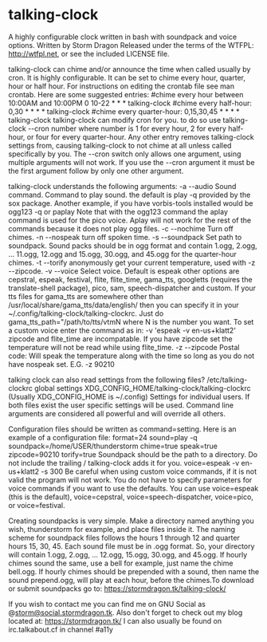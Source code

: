 talking-clock
=============

A highly configurable clock written in bash with soundpack and voice options.
Written by Storm Dragon
Released under the terms of the WTFPL: http://wtfpl.net, or see the included LICENSE file.

talking-clock can chime and/or announce the time when called usually by cron. It is highly configurable. It can be set to chime every hour, quarter, hour or half hour. For instructions on editing the crontab file see man crontab. Here are some suggested entries:
#chime every hour between 10:00AM and 10:00PM
0 10-22 * * * talking-clock
#chime every half-hour:
0,30 * * * * talking-clock
#chime every quarter-hour:
0,15,30,45 * * * * talking-clock
talking-clock can modify cron for you. to do so use
talking-clock --cron number
where number is 1 for every hour, 2 for every half-hour, or four for every quarter-hour. Any other entry removes talking-clock settings from, causing talking-clock to not chime at all unless called specifically by you. The --cron switch only allows one argument, using multiple arguments will not work. If you use the --cron argument it must be the first argument follow by only one other argument.

talking-clock understands the following arguments:
-a --audio Sound command. Command to play sound. the default is play -q provided by the sox package. Another example, if you have vorbis-tools installed would be
ogg123 -q
or
paplay
Note that with the ogg123 command the aplay command is used for the pico voice. Aplay will not work for the rest of the commands because it does not play ogg files.
-c --nochime Turn off chimes.
-n --nospeak turn off spoken time.
-s --soundpack Set path to soundpack. Sound packs should be in ogg format and contain 1.ogg, 2.ogg, ... 11.ogg, 12.ogg and 15.ogg, 30.ogg, and 45.ogg for the quarter-hour chimes.
-t --torify anonymously get your current temperature, used with -z --zipcode.
-v --voice Select voice. Default is espeak other options are
cepstral, espeak, festival, flite, flite_time, gama_tts, googletts (requires the translate-shell package), pico, sam, speech-dispatcher and custom.
If your tts files for gama_tts are somewhere other than  /usr/local/share/gama_tts/data/english/ then you can specify it in your ~/.config/talking-clock/talking-clockrc. Just do gama_tts_path="/path/to/tts/vtmN where N is the number you want.
To set a custom voice enter the command as in:
-v 'espeak -v en-us+klatt2'
zipcode and flite_time are incompatable. If you have zipcode set the temperature will not be read while using flite_time.
-z --zipcode Postal code: Will speak the temperature along with the time so long as you do not have nospeak set. E.G. -z 90210

talking clock can also read settings from the following files?
/etc/talking-clockrc global settings
XDG_CONFIG_HOME/talking-clock/talking-clockrc
(Usually XDG_CONFIG_HOME is ~/.config)
Settings for individual users. If both files exist the user specific settings will be used. Command line arguments are considered all powerful and will override all others.

Configuration files should be written as command=setting. Here is an example of a configuration file:
format=24
sound=play -q
soundpack=/home/USER/thunderstorm
chime=true
speak=true
zipcode=90210
torify=true
Soundpack should be the path to a directory. Do not include the trailing / talking-clock adds it for you.
voice=espeak -v en-us+klatt2 -s 300
Be careful when using custom voice commands, if it is not valid the program will not work. You do not have to specify parameters for voice commands if you want to use the defaults. You can use voice=espeak (this is the default), voice=cepstral, voice=speech-dispatcher, voice=pico, or voice=festival.

Creating soundpacks is very simple. Make a directory named anything you wish, thunderstorm for example, and place files inside it. The naming scheme for soundpack files follows the hours 1 through 12 and quarter hours 15, 30, 45. Each sound file must be in .ogg format. So, your directory will contain 1.ogg, 2.ogg, ... 12.ogg, 15.ogg, 30.ogg, and 45.ogg. If hourly chimes sound the same, use a bell for example, just name the chime bell.ogg. If hourly chimes should be prepended with a sound, then name the sound prepend.ogg, will play at each hour, before the chimes.To download or submit soundpacks go to:
https://stormdragon.tk/talking-clock/

If you wish to contact me you can find me on GNU Social as @storm@social.stormdragon.tk. Also don't forget to check out my blog located at:
https://stormdragon.tk/
I can also usually be found on irc.talkabout.cf in channel #a11y
